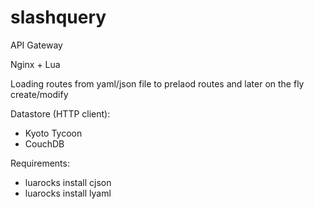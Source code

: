 # slashquery
API Gateway

Nginx + Lua

Loading routes from yaml/json file to prelaod routes and later on the fly create/modify

Datastore (HTTP client):

* Kyoto Tycoon
* CouchDB

Requirements:

- luarocks install cjson
- luarocks install lyaml
